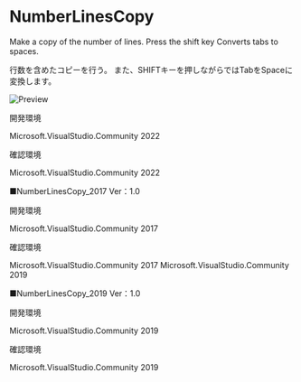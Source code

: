 # NumberLinesCopy

Make a copy of the number of lines.
Press the shift key Converts tabs to spaces.

行数を含めたコピーを行う。
また、SHIFTキーを押しながらではTabをSpaceに変換します。

![Preview](https://user-images.githubusercontent.com/98756005/158026359-4e8c1b53-a992-46ad-9a0f-3874c45970df.gif)

開発環境

Microsoft.VisualStudio.Community 2022

確認環境

Microsoft.VisualStudio.Community 2022



■NumberLinesCopy_2017 Ver：1.0

開発環境

Microsoft.VisualStudio.Community 2017


確認環境

Microsoft.VisualStudio.Community 2017
Microsoft.VisualStudio.Community 2019



■NumberLinesCopy_2019 Ver：1.0

開発環境

Microsoft.VisualStudio.Community 2019

確認環境

Microsoft.VisualStudio.Community 2019


